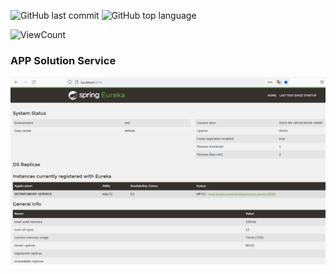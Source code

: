 ![GitHub last commit](https://img.shields.io/github/last-commit/Halsyon/Solution-Service?logo=github)
![GitHub top language](https://img.shields.io/github/languages/top/Halsyon/Solution-Service?logo=kotlin)

<p align="left">
    <img alt="ViewCount" src="https://views.whatilearened.today/views/github/Solution-Service/Generalization.svg">
</p>


### APP Solution Service


![Image of Arch](https://github.com/Halsyon/Solution-Service/blob/master/image/Screenshot_Eureka.png)